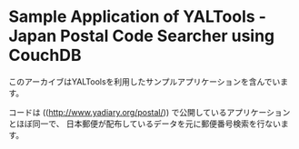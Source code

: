 <!-- -*- mode: markdown ; coding: utf-8 -*- -->

Sample Application of YALTools - Japan Postal Code Searcher using CouchDB
=========================================================================
このアーカイブはYALToolsを利用したサンプルアプリケーションを含んでいます。

コードは ((http://www.yadiary.org/postal/)) で公開しているアプリケーションとほぼ同一で、
日本郵便が配布しているデータを元に郵便番号検索を行ないます。


